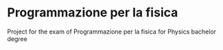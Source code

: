# Programmazione per la fisica
Project for the exam of Programmazione per la fisica for Physics bachelor degree
